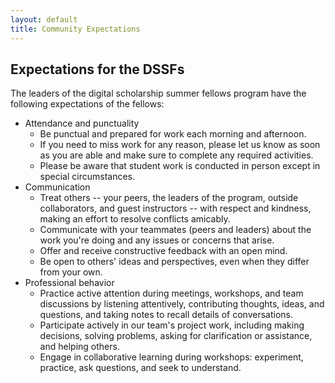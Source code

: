 ```yaml
---
layout: default
title: Community Expectations
---
```


## Expectations for the DSSFs

The leaders of the digital scholarship summer fellows program have the following expectations of the fellows:

- Attendance and punctuality
  - Be punctual and prepared for work each morning and afternoon.
  - If you need to miss work for any reason, please let us know as soon as you are able and make sure to complete any required activities.
  - Please be aware that student work is conducted in person except in special circumstances.
- Communication
  - Treat others -- your peers, the leaders of the program, outside collaborators, and guest instructors -- with respect and kindness, making an effort to resolve conflicts amicably.
  - Communicate with your teammates (peers and leaders) about the work you're doing and any issues or concerns that arise.
  - Offer and receive constructive feedback with an open mind. 
  - Be open to others' ideas and perspectives, even when they differ from your own.
- Professional behavior
  - Practice active attention during meetings, workshops, and team discussions by listening attentively, contributing thoughts, ideas, and questions, and taking notes  to recall details of conversations.
  - Participate actively in our team's project work, including making decisions, solving problems, asking for clarification or assistance, and helping others.
  - Engage in collaborative learning during workshops: experiment, practice, ask questions, and seek to understand.
